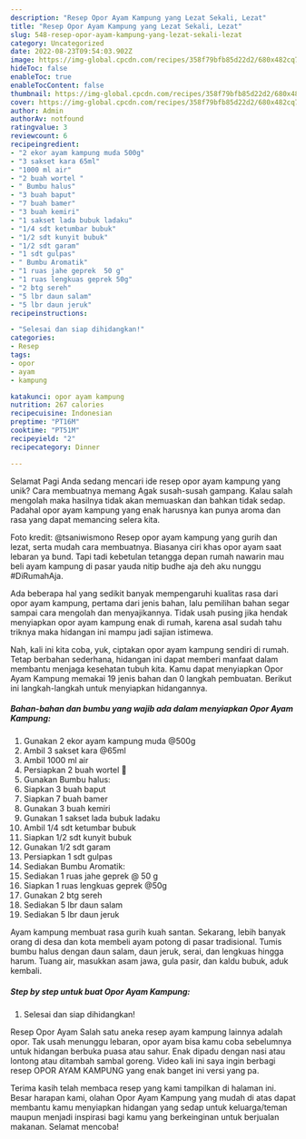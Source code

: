 ```yaml
---
description: "Resep Opor Ayam Kampung yang Lezat Sekali, Lezat"
title: "Resep Opor Ayam Kampung yang Lezat Sekali, Lezat"
slug: 548-resep-opor-ayam-kampung-yang-lezat-sekali-lezat
category: Uncategorized
date: 2022-08-23T09:54:03.902Z
image: https://img-global.cpcdn.com/recipes/358f79bfb85d22d2/680x482cq70/opor-ayam-kampung-foto-resep-utama.jpg
hideToc: false
enableToc: true
enableTocContent: false
thumbnail: https://img-global.cpcdn.com/recipes/358f79bfb85d22d2/680x482cq70/opor-ayam-kampung-foto-resep-utama.jpg
cover: https://img-global.cpcdn.com/recipes/358f79bfb85d22d2/680x482cq70/opor-ayam-kampung-foto-resep-utama.jpg
author: Admin
authorAv: notfound
ratingvalue: 3
reviewcount: 6
recipeingredient:
- "2 ekor ayam kampung muda 500g"
- "3 sakset kara 65ml"
- "1000 ml air"
- "2 buah wortel "
- " Bumbu halus"
- "3 buah baput"
- "7 buah bamer"
- "3 buah kemiri"
- "1 sakset lada bubuk ladaku"
- "1/4 sdt ketumbar bubuk"
- "1/2 sdt kunyit bubuk"
- "1/2 sdt garam"
- "1 sdt gulpas"
- " Bumbu Aromatik"
- "1 ruas jahe geprek  50 g"
- "1 ruas lengkuas geprek 50g"
- "2 btg sereh"
- "5 lbr daun salam"
- "5 lbr daun jeruk"
recipeinstructions:

- "Selesai dan siap dihidangkan!"
categories:
- Resep
tags:
- opor
- ayam
- kampung

katakunci: opor ayam kampung 
nutrition: 267 calories
recipecuisine: Indonesian
preptime: "PT16M"
cooktime: "PT51M"
recipeyield: "2"
recipecategory: Dinner

---
```



Selamat Pagi Anda sedang mencari ide resep opor ayam kampung yang unik? Cara membuatnya memang Agak susah-susah gampang. Kalau salah mengolah maka hasilnya tidak akan memuaskan dan bahkan tidak sedap. Padahal opor ayam kampung yang enak harusnya kan punya aroma dan rasa yang dapat memancing selera kita.


Foto kredit: @tsaniwismono Resep opor ayam kampung yang gurih dan lezat, serta mudah cara membuatnya. Biasanya ciri khas opor ayam saat lebaran ya bund. Tapi tadi kebetulan tetangga depan rumah nawarin mau beli ayam kampung di pasar yauda nitip budhe aja deh aku nunggu #DiRumahAja.

Ada beberapa hal yang sedikit banyak mempengaruhi kualitas rasa dari opor ayam kampung, pertama dari jenis bahan, lalu pemilihan bahan segar sampai cara mengolah dan menyajikannya. Tidak usah pusing jika hendak menyiapkan opor ayam kampung enak di rumah, karena asal sudah tahu triknya maka hidangan ini mampu jadi sajian istimewa.


Nah, kali ini kita coba, yuk, ciptakan opor ayam kampung sendiri di rumah. Tetap berbahan sederhana, hidangan ini dapat memberi manfaat dalam membantu menjaga kesehatan tubuh kita. Kamu dapat menyiapkan Opor Ayam Kampung memakai 19 jenis bahan dan 0 langkah pembuatan. Berikut ini langkah-langkah untuk menyiapkan hidangannya.

<!--inarticleads1-->

##### Bahan-bahan dan bumbu yang wajib ada dalam menyiapkan Opor Ayam Kampung:

1. Gunakan 2 ekor ayam kampung muda @500g
1. Ambil 3 sakset kara @65ml
1. Ambil 1000 ml air
1. Persiapkan 2 buah wortel 🥕
1. Gunakan  Bumbu halus:
1. Siapkan 3 buah baput
1. Siapkan 7 buah bamer
1. Gunakan 3 buah kemiri
1. Gunakan 1 sakset lada bubuk ladaku
1. Ambil 1/4 sdt ketumbar bubuk
1. Siapkan 1/2 sdt kunyit bubuk
1. Gunakan 1/2 sdt garam
1. Persiapkan 1 sdt gulpas
1. Sediakan  Bumbu Aromatik:
1. Sediakan 1 ruas jahe geprek @ 50 g
1. Siapkan 1 ruas lengkuas geprek @50g
1. Gunakan 2 btg sereh
1. Sediakan 5 lbr daun salam
1. Sediakan 5 lbr daun jeruk


Ayam kampung membuat rasa gurih kuah santan. Sekarang, lebih banyak orang di desa dan kota membeli ayam potong di pasar tradisional. Tumis bumbu halus dengan daun salam, daun jeruk, serai, dan lengkuas hingga harum. Tuang air, masukkan asam jawa, gula pasir, dan kaldu bubuk, aduk kembali. 

<!--inarticleads2-->

##### Step by step untuk buat Opor Ayam Kampung:


1. Selesai dan siap dihidangkan!

Resep Opor Ayam Salah satu aneka resep ayam kampung lainnya adalah opor. Tak usah menunggu lebaran, opor ayam bisa kamu coba sebelumnya untuk hidangan berbuka puasa atau sahur. Enak dipadu dengan nasi atau lontong atau ditambah sambal goreng. Video kali ini saya ingin berbagi resep OPOR AYAM KAMPUNG yang enak banget ini versi yang pa. 

Terima kasih telah membaca resep yang kami tampilkan di halaman ini. Besar harapan kami, olahan Opor Ayam Kampung yang mudah di atas dapat membantu kamu menyiapkan hidangan yang sedap untuk keluarga/teman maupun menjadi inspirasi bagi kamu yang berkeinginan untuk berjualan makanan. Selamat mencoba!
